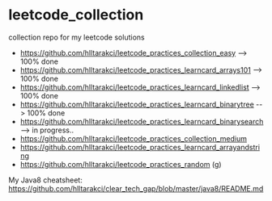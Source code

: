 # leetcode_collection
collection repo for my leetcode solutions

- https://github.com/hlltarakci/leetcode_practices_collection_easy --> 100% done
- https://github.com/hlltarakci/leetcode_practices_learncard_arrays101 --> 100% done
- https://github.com/hlltarakci/leetcode_practices_learncard_linkedlist --> 100% done
- https://github.com/hlltarakci/leetcode_practices_learncard_binarytree --> 100% done
- https://github.com/hlltarakci/leetcode_practices_learncard_binarysearch --> in progress..
- https://github.com/hlltarakci/leetcode_practices_collection_medium
- https://github.com/hlltarakci/leetcode_practices_learncard_arrayandstring
- https://github.com/hlltarakci/leetcode_practices_random (g)


My Java8 cheatsheet: https://github.com/hlltarakci/clear_tech_gap/blob/master/java8/README.md

